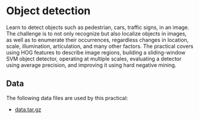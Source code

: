 Object detection
================

Learn to detect objects such as pedestrian, cars, traffic signs, in an
image.  The challenge is to not only recognize but also localize
objects in images, as well as to enumerate their occurrences,
regardless changes in location, scale, illumination, articulation, and
many other factors.  The practical covers using HOG features to
describe image regions, building a sliding-window SVM object detector,
operating at multiple scales, evaluating a detector using average
precision, and improving it using hard negative mining.


Data
----

The following data files are used by this practical:

- [data.tar.gz](https://thor.robots.ox.ac.uk/practicals/object-category-detection-pytorch-2018a/data.tar.gz)
